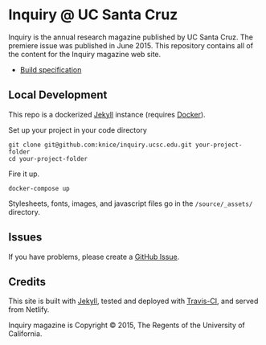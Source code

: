 # Inquiry @ UC Santa Cruz

Inquiry is the annual research magazine published by UC Santa Cruz. The premiere issue was published in June 2015. This repository contains all of the content for the Inquiry magazine web site.

- [Build specification](https://github.com/knice/inquiry.ucsc.edu/wiki)

## Local Development

This repo is a dockerized [Jekyll](https://jekyllrb.com/) instance (requires [Docker](https://www.docker.com/)).

Set up your project in your code directory

```shell
git clone git@github.com:knice/inquiry.ucsc.edu.git your-project-folder
cd your-project-folder
```

Fire it up.

```shell
docker-compose up
```

Stylesheets, fonts, images, and javascript files go in the `/source/_assets/` directory.

## Issues

If you have problems, please create a
[GitHub Issue](https://github.com/knice/inquiry.ucsc.edu/issues).

## Credits

This site is built with [Jekyll](http://jekyllrb.com/), tested and deployed with [Travis-CI](http://travis-ci.org/), and served from Netlify.

Inquiry magazine is Copyright &copy; 2015, The Regents of the University of California.
